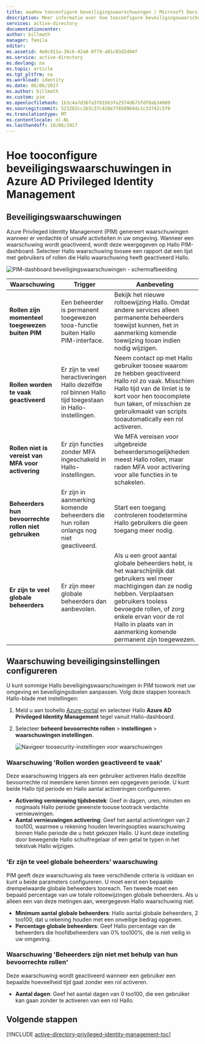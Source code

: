 ```yaml
---
title: aaaHow tooconfigure beveiligingswaarschuwingen | Microsoft Docs
description: Meer informatie over hoe tooconfigure beveiligingswaarschuwingen voor Azure Privileged Identity Management-extensie.
services: active-directory
documentationcenter: 
author: billmath
manager: femila
editor: 
ms.assetid: 4e0c911a-36c6-42a0-8f79-a01c03d2d04f
ms.service: active-directory
ms.devlang: na
ms.topic: article
ms.tgt_pltfrm: na
ms.workload: identity
ms.date: 06/06/2017
ms.author: billmath
ms.custom: pim
ms.openlocfilehash: 1b3c4a7d36fa3f81bb3fe2574d675fdf0ab34909
ms.sourcegitcommit: 523283cc1b3c37c428e77850964dc1c33742c5f0
ms.translationtype: MT
ms.contentlocale: nl-NL
ms.lasthandoff: 10/06/2017
---
```

# <a name="how-tooconfigure-security-alerts-in-azure-ad-privileged-identity-management"></a>Hoe tooconfigure beveiligingswaarschuwingen in Azure AD Privileged Identity Management
## <a name="security-alerts"></a>Beveiligingswaarschuwingen
Azure Privileged Identity Management (PIM) genereert waarschuwingen wanneer er verdachte of unsafe activiteiten in uw omgeving. Wanneer een waarschuwing wordt geactiveerd, wordt deze weergegeven op Hallo PIM-dashboard. Selecteer Hallo waarschuwing toosee een rapport dat een lijst met gebruikers of rollen die Hallo waarschuwing heeft geactiveerd Hallo.

![PIM-dashboard beveiligingswaarschuwingen - schermafbeelding][1]

| Waarschuwing | Trigger | Aanbeveling |
| --- | --- | --- |
| **Rollen zijn momenteel toegewezen buiten PIM** |Een beheerder is permanent toegewezen tooa-functie buiten Hallo PIM-interface. |Bekijk het nieuwe roltoewijzing Hallo. Omdat andere services alleen permanente beheerders toewijst kunnen, het in aanmerking komende toewijzing tooan indien nodig wijzigen. |
| **Rollen worden te vaak geactiveerd** |Er zijn te veel heractiveringen Hallo dezelfde rol binnen Hallo tijd toegestaan in Hallo-instellingen. |Neem contact op met Hallo gebruiker toosee waarom ze hebben geactiveerd Hallo rol zo vaak. Misschien Hallo tijd van de limiet is te kort voor hen toocomplete hun taken, of misschien ze gebruikmaakt van scripts tooautomatically een rol activeren. |
| **Rollen niet is vereist van MFA voor activering** |Er zijn functies zonder MFA ingeschakeld in Hallo-instellingen. |We MFA vereisen voor uitgebreide beheerdersmogelijkheden meest Hallo rollen, maar raden MFA voor activering voor alle functies in te schakelen. |
| **Beheerders hun bevoorrechte rollen niet gebruiken** |Er zijn in aanmerking komende beheerders die hun rollen onlangs nog niet geactiveerd. |Start een toegang controleren toodetermine Hallo gebruikers die geen toegang meer nodig. |
| **Er zijn te veel globale beheerders** |Er zijn meer globale beheerders dan aanbevolen. |Als u een groot aantal globale beheerders hebt, is het waarschijnlijk dat gebruikers wel meer machtigingen dan ze nodig hebben. Verplaatsen gebruikers tooless bevoegde rollen, of zorg enkele ervan voor de rol Hallo in plaats van in aanmerking komende permanent zijn toegewezen. |

## <a name="configure-security-alert-settings"></a>Waarschuwing beveiligingsinstellingen configureren
U kunt sommige Hallo beveiligingswaarschuwingen in PIM toowork met uw omgeving en beveiligingsdoelen aanpassen. Volg deze stappen tooreach Hallo-blade met instellingen:

1. Meld u aan toohello [Azure-portal](https://portal.azure.com/) en selecteer Hallo **Azure AD Privileged Identity Management** tegel vanuit Hallo-dashboard.
2. Selecteer **beheerd bevoorrechte rollen** > **instellingen** > **waarschuwingen instellingen**.
   
    ![Navigeer toosecurity-instellingen voor waarschuwingen][2]

### <a name="roles-are-being-activated-too-frequently-alert"></a>Waarschuwing 'Rollen worden geactiveerd te vaak'
Deze waarschuwing triggers als een gebruiker activeren Hallo dezelfde bevoorrechte rol meerdere keren binnen een opgegeven periode. U kunt beide Hallo tijd periode en Hallo aantal activeringen configureren.

* **Activering vernieuwing tijdsbestek**: Geef in dagen, uren, minuten en nogmaals Hallo periode gewenste toouse tootrack verdachte vernieuwingen.
* **Aantal vernieuwingen activering**: Geef het aantal activeringen van 2 too100, waarmee u rekening houden leveringsopties waarschuwing binnen Hallo periode die u hebt gekozen Hallo. U kunt deze instelling door bewegende Hallo schuifregelaar of een getal te typen in het tekstvak Hallo wijzigen.

### <a name="there-are-too-many-global-administrators-alert"></a>'Er zijn te veel globale beheerders' waarschuwing
PIM geeft deze waarschuwing als twee verschillende criteria is voldaan en kunt u beide parameters configureren. U moet eerst een bepaalde drempelwaarde globale beheerders tooreach. Ten tweede moet een bepaald percentage van uw totale roltoewijzingen globale beheerders. Als u alleen een van deze metingen aan, weergegeven Hallo waarschuwing niet.  

* **Minimum aantal globale beheerders**: Hallo aantal globale beheerders, 2 too100, dat u rekening houden met een onveilige bedrag opgeven.
* **Percentage globale beheerders**: Geef Hallo percentage van de beheerders die hoofdbeheerders van 0% too100%, die is niet veilig in uw omgeving.

### <a name="administrators-arent-using-their-privileged-roles-alert"></a>Waarschuwing 'Beheerders zijn niet met behulp van hun bevoorrechte rollen'
Deze waarschuwing wordt geactiveerd wanneer een gebruiker een bepaalde hoeveelheid tijd gaat zonder een rol activeren.

* **Aantal dagen**: Geef het aantal dagen van 0 too100, die een gebruiker kan gaan zonder te activeren van een rol Hallo.

## <a name="next-steps"></a>Volgende stappen
[!INCLUDE [active-directory-privileged-identity-management-toc](../../includes/active-directory-privileged-identity-management-toc.md)]

<!--Image references-->

[1]: ./media/active-directory-privileged-identity-management-how-to-configure-security-alerts/PIM_security_dash.png
[2]: ./media/active-directory-privileged-identity-management-how-to-configure-security-alerts/PIM_security_settings.png

